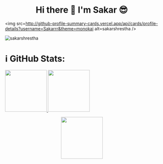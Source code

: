 <h1 align="center"> Hi there 👋 I'm Sakar 😎 </h1>

<img src=http://github-profile-summary-cards.vercel.app/api/cards/profile-details?username=Sakarrr&theme=monokai alt=sakarshrestha />

<p align="left"> <img src=https://komarev.com/ghpvc/?username=Sakarrr alt=sakarshrestha /> </p>

# ℹ️ GitHub Stats:
<a href="#">
  <img height="137px" src="https://github-readme-stats.vercel.app/api?username=Sakarrr&hide_title=true&hide_border=true&show_icons=true&include_all_commits=true&count_private=true&line_height=21"/>  
</a>
<a href="#">
  <img height="137px" src="https://github-readme-stats.vercel.app/api/top-langs/?username=Sakarrr&hide_title=true&hide_border=true&layout=compact&langs_count=6" />
</a>

<p align="center">
  <img height="137px" src="https://streak-stats.demolab.com/?user=Sakarrr" />
</p>



<!--
**Sakarrr/Sakarrr** is a ✨ _special_ ✨ repository because its `README.md` (this file) appears on your GitHub profile.

Here are some ideas to get you started:

- 🔭 I’m currently working on ...
- 🌱 I’m currently learning ...
- 👯 I’m looking to collaborate on ...
- 🤔 I’m looking for help with ...
- 💬 Ask me about ...
- 📫 How to reach me: ...
- 😄 Pronouns: ...
- ⚡ Fun fact: ...
-->
